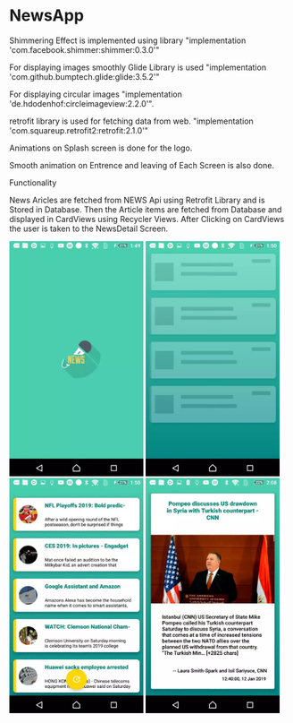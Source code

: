 # NewsApp

Shimmering Effect is implemented using library               "implementation 'com.facebook.shimmer:shimmer:0.3.0'" 

For displaying images smoothly Glide Library is used  "implementation 'com.github.bumptech.glide:glide:3.5.2'" 

For displaying circular images                        "implementation 'de.hdodenhof:circleimageview:2.2.0'". 

retrofit library is used for fetching data from web.  "implementation 'com.squareup.retrofit2:retrofit:2.1.0'" 


Animations on Splash screen is done for the logo.

Smooth animation on Entrence and leaving of Each Screen is also done.



Functionality

News Aricles are fetched from NEWS Api using Retrofit Library and is Stored in Database. Then the Article items are fetched from Database and displayed in CardViews using Recycler Views. After Clicking on CardViews the user is taken to the NewsDetail Screen.

<img src="https://github.com/raheez/NewsApp/blob/master/ScreenShots/SplashScreen.jpg" width="240" height="420">    <img src="https://github.com/raheez/NewsApp/blob/master/ScreenShots/ShimmeringEffect.jpg" width="240" height="420"><img src="https://github.com/raheez/NewsApp/blob/master/ScreenShots/ListScreen.jpg" width="240" height="420"> <img src="https://github.com/raheez/NewsApp/blob/master/ScreenShots/NewsDetais.jpg" width="240" height="420"> 
